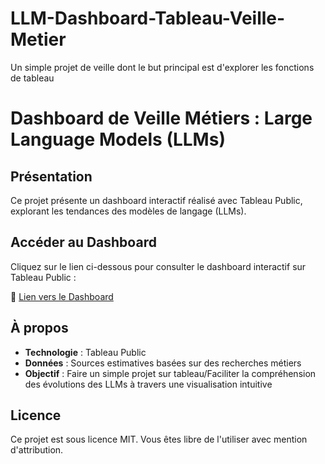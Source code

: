 # LLM-Dashboard-Tableau-Veille-Metier
Un simple projet de veille dont le but principal est d'explorer les fonctions de tableau

# Dashboard de Veille Métiers : Large Language Models (LLMs)

## Présentation
Ce projet présente un dashboard interactif réalisé avec Tableau Public, explorant les tendances des modèles de langage (LLMs).

## Accéder au Dashboard
Cliquez sur le lien ci-dessous pour consulter le dashboard interactif sur Tableau Public :

🔗 [Lien vers le Dashboard](https://public.tableau.com/views/LLM_17320356870780/DashboardVeilleLLMestimative?:language=fr-FR&:sid=&:redirect=auth&:display_count=n&:origin=viz_share_link)

## À propos
- **Technologie** : Tableau Public
- **Données** : Sources estimatives basées sur des recherches métiers
- **Objectif** : Faire un simple projet sur tableau/Faciliter la compréhension des évolutions des LLMs à travers une visualisation intuitive

## Licence
Ce projet est sous licence MIT. Vous êtes libre de l'utiliser avec mention d'attribution.
